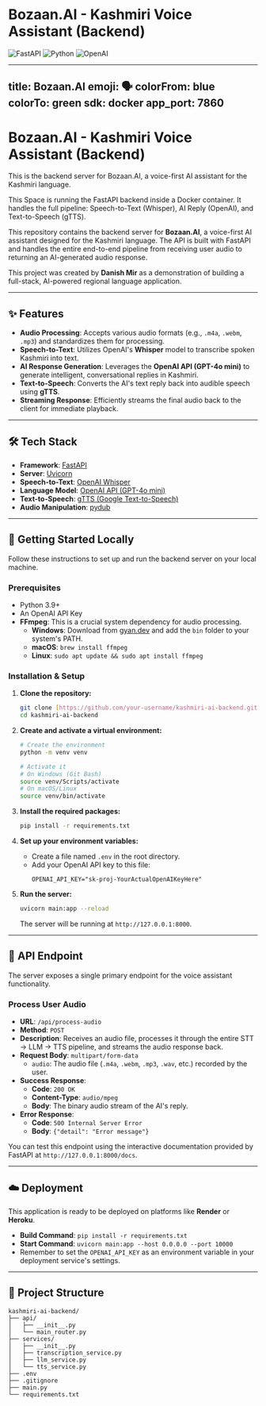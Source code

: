 # Bozaan.AI - Kashmiri Voice Assistant (Backend)

![FastAPI](https://img.shields.io/badge/FastAPI-009688?style=for-the-badge&logo=fastapi&logoColor=white) ![Python](https://img.shields.io/badge/Python-3776AB?style=for-the-badge&logo=python&logoColor=white) ![OpenAI](https://img.shields.io/badge/OpenAI-412991?style=for-the-badge&logo=openai&logoColor=white)

---
title: Bozaan.AI
emoji: 🗣️
colorFrom: blue
colorTo: green
sdk: docker
app_port: 7860
---

# Bozaan.AI - Kashmiri Voice Assistant (Backend)

This is the backend server for Bozaan.AI, a voice-first AI assistant for the Kashmiri language.

This Space is running the FastAPI backend inside a Docker container. It handles the full pipeline: Speech-to-Text (Whisper), AI Reply (OpenAI), and Text-to-Speech (gTTS).

This repository contains the backend server for **Bozaan.AI**, a voice-first AI assistant designed for the Kashmiri language. The API is built with FastAPI and handles the entire end-to-end pipeline from receiving user audio to returning an AI-generated audio response.

This project was created by **Danish Mir** as a demonstration of building a full-stack, AI-powered regional language application.

---

## ✨ Features

-   **Audio Processing**: Accepts various audio formats (e.g., `.m4a`, `.webm`, `.mp3`) and standardizes them for processing.
-   **Speech-to-Text**: Utilizes OpenAI's **Whisper** model to transcribe spoken Kashmiri into text.
-   **AI Response Generation**: Leverages the **OpenAI API (GPT-4o mini)** to generate intelligent, conversational replies in Kashmiri.
-   **Text-to-Speech**: Converts the AI's text reply back into audible speech using **gTTS**.
-   **Streaming Response**: Efficiently streams the final audio back to the client for immediate playback.

---

## 🛠️ Tech Stack

-   **Framework**: [FastAPI](https://fastapi.tiangolo.com/)
-   **Server**: [Uvicorn](https://www.uvicorn.org/)
-   **Speech-to-Text**: [OpenAI Whisper](https://openai.com/research/whisper)
-   **Language Model**: [OpenAI API (GPT-4o mini)](https://openai.com/api/)
-   **Text-to-Speech**: [gTTS (Google Text-to-Speech)](https://pypi.org/project/gTTS/)
-   **Audio Manipulation**: [pydub](https://pydub.com/)

---

## 🚀 Getting Started Locally

Follow these instructions to set up and run the backend server on your local machine.

### Prerequisites

-   Python 3.9+
-   An OpenAI API Key
-   **FFmpeg**: This is a crucial system dependency for audio processing.
    -   **Windows**: Download from [gyan.dev](https://www.gyan.dev/ffmpeg/builds/) and add the `bin` folder to your system's PATH.
    -   **macOS**: `brew install ffmpeg`
    -   **Linux**: `sudo apt update && sudo apt install ffmpeg`

### Installation & Setup

1.  **Clone the repository:**
    ```bash
    git clone [https://github.com/your-username/kashmiri-ai-backend.git](https://github.com/your-username/kashmiri-ai-backend.git)
    cd kashmiri-ai-backend
    ```

2.  **Create and activate a virtual environment:**
    ```bash
    # Create the environment
    python -m venv venv

    # Activate it
    # On Windows (Git Bash)
    source venv/Scripts/activate
    # On macOS/Linux
    source venv/bin/activate
    ```

3.  **Install the required packages:**
    ```bash
    pip install -r requirements.txt
    ```

4.  **Set up your environment variables:**
    -   Create a file named `.env` in the root directory.
    -   Add your OpenAI API key to this file:
        ```
        OPENAI_API_KEY="sk-proj-YourActualOpenAIKeyHere"
        ```

5.  **Run the server:**
    ```bash
    uvicorn main:app --reload
    ```
    The server will be running at `http://127.0.0.1:8000`.

---

## 📡 API Endpoint

The server exposes a single primary endpoint for the voice assistant functionality.

### Process User Audio

-   **URL**: `/api/process-audio`
-   **Method**: `POST`
-   **Description**: Receives an audio file, processes it through the entire STT -> LLM -> TTS pipeline, and streams the audio response back.
-   **Request Body**: `multipart/form-data`
    -   `audio`: The audio file (`.m4a`, `.webm`, `.mp3`, `.wav`, etc.) recorded by the user.
-   **Success Response**:
    -   **Code**: `200 OK`
    -   **Content-Type**: `audio/mpeg`
    -   **Body**: The binary audio stream of the AI's reply.
-   **Error Response**:
    -   **Code**: `500 Internal Server Error`
    -   **Body**: `{"detail": "Error message"}`

You can test this endpoint using the interactive documentation provided by FastAPI at `http://127.0.0.1:8000/docs`.

---

## ☁️ Deployment

This application is ready to be deployed on platforms like **Render** or **Heroku**.

-   **Build Command**: `pip install -r requirements.txt`
-   **Start Command**: `uvicorn main:app --host 0.0.0.0 --port 10000`
-   Remember to set the `OPENAI_API_KEY` as an environment variable in your deployment service's settings.

---

## 📂 Project Structure

```
kashmiri-ai-backend/
├── api/
│   ├── __init__.py
│   └── main_router.py
├── services/
│   ├── __init__.py
│   ├── transcription_service.py
│   ├── llm_service.py
│   └── tts_service.py
├── .env
├── .gitignore
├── main.py
└── requirements.txt
```
